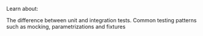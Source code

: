 Learn about:

The difference between unit and integration tests.
Common testing patterns such as mocking, parametrizations and fixtures
